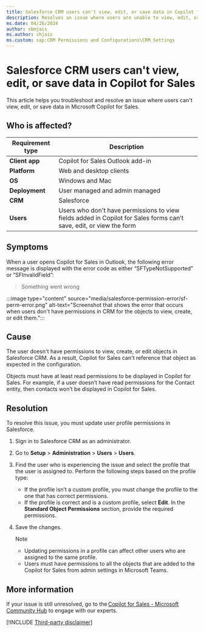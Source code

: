 ```yaml
---
title: Salesforce CRM users can't view, edit, or save data in Copilot for Sales
description: Resolves an issue where users are unable to view, edit, or save data in Microsoft Copilot for Sales.
ms.date: 04/26/2024
author: sbmjais
ms.author: shjais
ms.custom: sap:CRM Permissions and Configurations\CRM Settings
---
```

# Salesforce CRM users can't view, edit, or save data in Copilot for Sales

This article helps you troubleshoot and resolve an issue where users can't view, edit, or save data in Microsoft Copilot for Sales.

## Who is affected?

| Requirement type |Description  |
|---------|---------|
|**Client app**     |  Copilot for Sales Outlook add-in        |
|**Platform**     | Web and desktop clients         |
|**OS**     | Windows and Mac         |
|**Deployment**     | User managed and admin managed       |
|**CRM**     | Salesforce      |
|**Users**     | Users who don't have permissions to view fields added in Copilot for Sales forms can’t save, edit, or view the form  |

## Symptoms

When a user opens Copilot for Sales in Outlook, the following error message is displayed with the error code as either “SFTypeNotSupported” or “SFInvalidField”:

> Something went wrong

:::image type="content" source="media/salesforce-permission-error/sf-perm-error.png" alt-text="Screenshot that shows the error that occurs when users don't have permissions in CRM for the objects to view, create, or edit them.":::

## Cause

The user doesn't have permissions to view, create, or edit objects in Salesforce CRM. As a result, Copilot for Sales can't reference that object as expected in the configuration.

Objects must have at least read permissions to be displayed in Copilot for Sales. For example, if a user doesn’t have read permissions for the Contact entity, then contacts won’t be displayed in Copilot for Sales.

## Resolution

To resolve this issue, you must update user profile permissions in Salesforce.

1. Sign in to Salesforce CRM as an administrator.
2. Go to **Setup** > **Administration** > **Users** > **Users**.
3. Find the user who is experiencing the issue and select the profile that the user is assigned to. Perform the following steps based on the profile type:

    - If the profile isn’t a custom profile, you must change the profile to the one that has correct permissions. 
    - If the profile is correct and is a custom profile, select **Edit**. In the **Standard Object Permissions** section, provide the required permissions.

4. Save the changes.

    > [!NOTE]
    >
    > - Updating permissions in a profile can affect other users who are assigned to the same profile. 
    > - Users must have permissions to all the objects that are added to the Copilot for Sales from admin settings in Microsoft Teams.

## More information

If your issue is still unresolved, go to the [Copilot for Sales - Microsoft Community Hub](https://techcommunity.microsoft.com/t5/viva-sales/bd-p/VivaSales) to engage with our experts.

[!INCLUDE [Third-party disclaimer](../../includes/third-party-disclaimer.md)]
